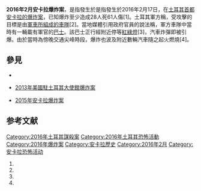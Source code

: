 **2016年2月安卡拉爆炸案**，是指發生於是指發生於2016年2月17日，在[土耳其首都](../Page/土耳其.md "wikilink")[安卡拉的爆炸案](../Page/安卡拉.md "wikilink")，已知爆炸至少造成28人死61人傷\[1\]。土耳其軍方稱，受攻擊的目標是由[軍車所組成的車隊](../Page/軍車.md "wikilink")\[2\]</ref>。當地媒體引用政府官員的說法稱，軍方車隊中當時有一輛載有軍官的[巴士](../Page/巴士.md "wikilink")。該巴士正行經附近停等[紅綠燈](../Page/紅綠燈.md "wikilink")\[3\]，汽車炸彈即被引爆。由於當時為傍晚交通尖峰時段，爆炸也波及附近數輛汽車隨之起火燃燒\[4\]。

## 參見

  -
  - [2013年美國駐土耳其大使館爆炸案](../Page/2013年美國駐土耳其大使館爆炸案.md "wikilink")

  - [2015年安卡拉爆炸案](../Page/2015年安卡拉爆炸案.md "wikilink")

## 参考文献

[Category:2016年土耳其謀殺案](https://zh.wikipedia.org/wiki/Category:2016年土耳其謀殺案 "wikilink")
[Category:2016年土耳其恐怖活動](https://zh.wikipedia.org/wiki/Category:2016年土耳其恐怖活動 "wikilink")
[Category:2016年爆炸案](https://zh.wikipedia.org/wiki/Category:2016年爆炸案 "wikilink")
[Category:安卡拉歷史](https://zh.wikipedia.org/wiki/Category:安卡拉歷史 "wikilink")
[Category:2016年2月](https://zh.wikipedia.org/wiki/Category:2016年2月 "wikilink")
[Category:安卡拉恐怖活动](https://zh.wikipedia.org/wiki/Category:安卡拉恐怖活动 "wikilink")

1.

2.
3.

4.